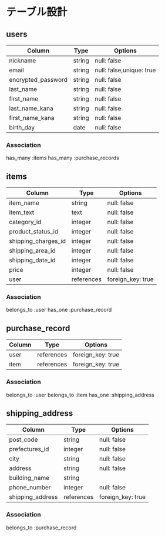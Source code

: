 # テーブル設計

## users

|Column             |Type    |Options                     |
|-------------------|--------|----------------------------|
|nickname           |string  |null: false                 |
|email              |string  |null: false,unique: true    |
|encrypted_password |string  |null: false                 |
|last_name          |string  |null: false                 |
|first_name         |string  |null: false                 |
|last_name_kana     |string  |null: false                 |
|first_name_kana    |string  |null: false                 |
|birth_day          |date    |null: false                 |

### Association
has_many :items
has_many :purchase_records

## items

|Column              |Type       |Options           |
|--------------------|-----------|------------------|
|item_name           |string     |null: false       |
|item_text           |text       |null: false       |
|category_id         |integer    |null: false       |
|product_status_id   |integer    |null: false       |
|shipping_charges_id |integer    |null: false       |
|shipping_area_id    |integer    |null: false       |
|shipping_date_id    |integer    |null: false       |
|price               |integer    |null: false       |
|user                |references |foreign_key: true |

### Association
belongs_to :user
has_one :purchase_record

## purchase_record

|Column           |Type       |Options           |
|-----------------|-----------|------------------|
|user             |references |foreign_key: true |
|item             |references |foreign_key: true |

### Association
belongs_to :user
belongs_to :item
has_one :shipping_address

## shipping_address
|Column           |Type       |Options           |
|-----------------|-----------|------------------|
|post_code        |string     |null: false       |
|prefectures_id   |integer    |null: false       |
|city             |string     |null: false       |
|address          |string     |null: false       |
|building_name    |string     |                  |
|phone_number     |integer    |null: false       |
|shipping_address |references |foreign_key: true |

### Association
belongs_to :purchase_record
